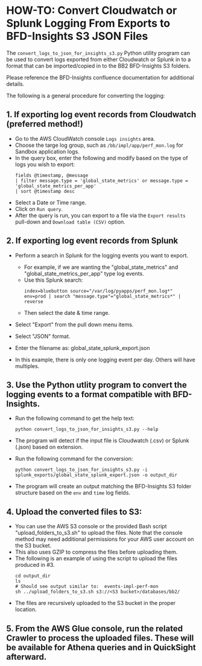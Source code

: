 # HOW-TO: Convert Cloudwatch or Splunk Logging From Exports to BFD-Insights S3 JSON Files

The `convert_logs_to_json_for_insights_s3.py` Python utility program can be used to convert logs exported from either Cloudwatch or Splunk in to a format that can be imported/copied in to the BB2 BFD-Insights S3 folders.


Please reference the BFD-Insights confluence documentation for additional details.


The following is a general procedure for converting the logging:

## 1. If exporting log event records from Cloudwatch (preferred method!)

* Go to the AWS CloudWatch console `Logs insights` area.
* Choose the targe log group, such as `/bb/impl/app/perf_mon.log` for Sandbox application logs.
* In the query box, enter the following and modify based on the type of logs you wish to export:
    ```
    fields @timestamp, @message
    | filter message.type = 'global_state_metrics' or message.type = 'global_state_metrics_per_app'
    | sort @timestamp desc
    ```
* Select a Date or Time range.
* Click on `Run query`.
* After the query is run, you can export to a file via the `Export results` pull-down and `Download table (CSV)` option.

## 2. If exporting log event records from Splunk

* Perform a search in Splunk for the logging events you want to export.
  - For example, if we are wanting the "global_state_metrics" and "global_state_metrics_per_app" type log events.
  - Use this Splunk search:
    ```
    index=bluebutton source="/var/log/pyapps/perf_mon.log*" env=prod | search "message.type"="global_state_metrics*" | reverse
    ```
  - Then select the date & time range.

* Select "Export" from the pull down menu items.
* Select "JSON" format.
* Enter the filename as:  global_state_splunk_export.json
* In this example, there is only one logging event per day. Others will have multiples.


## 3. Use the Python utlity program to convert the logging events to a format compatible with BFD-Insights.

* Run the following command to get the help text:
    ```
    python convert_logs_to_json_for_insights_s3.py --help
    ```

* The program will detect if the input file is Cloudwatch (.csv) or Splunk (.json) based on extension.
* Run the following command for the conversion:
    ```
    python convert_logs_to_json_for_insights_s3.py -i splunk_exports/global_state_splunk_export.json -o output_dir
    ```
* The program will create an output matching the BFD-Insights S3 folder structure based on the `env` and `time` log fields.

## 4. Upload the converted files to S3:

* You can use the AWS S3 console or the provided Bash script "upload_folders_to_s3.sh" to upload the files. Note that the console method may need additional permissions for your AWS user account on the S3 bucket.
* This also uses GZIP to compress the files before uploading them.
* The following is an example of using the script to upload the files produced in #3.
    ```
    cd output_dir
    ls
    # Should see output similar to:  events-impl-perf-mon
    sh ../upload_folders_to_s3.sh s3://<S3 bucket>/databases/bb2/
    ```
* The files are recursively uploaded to the S3 bucket in the proper location.

## 5. From the AWS Glue console, run the related Crawler to process the uploaded files. These will be available for Athena queries and in QuickSight afterward.